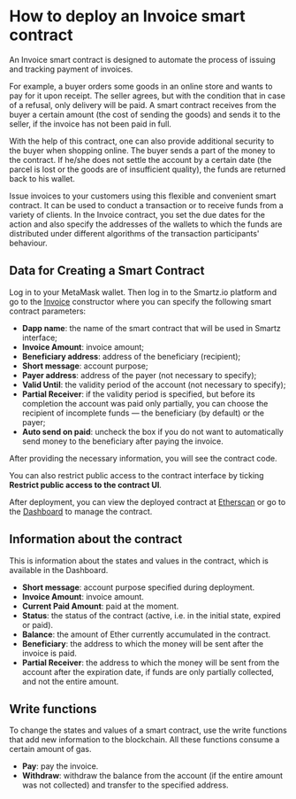 # How to deploy an Invoice smart contract

An Invoice smart contract is designed to automate the process of issuing and tracking payment of invoices.

For example, a buyer orders some goods in an online store and wants to pay for it upon receipt. The seller agrees, but with the condition that in case of a refusal, only delivery will be paid. A smart contract receives from the buyer a certain amount (the cost of sending the goods) and sends it to the seller, if the invoice has not been paid in full.

With the help of this contract, one can also provide additional security to the buyer when shopping online. The buyer sends a part of the money to the contract. If he/she does not settle the account by a certain date (the parcel is lost or the goods are of insufficient quality), the funds are returned back to his wallet.

Issue invoices to your customers using this flexible and convenient smart contract. It can be used to conduct a transaction or to receive funds from a variety of clients. In the Invoice contract, you set the due dates for the action and also specify the addresses of the wallets to which the funds are distributed under different algorithms of the transaction participants' behaviour.

## Data for Creating a Smart Contract

Log in to your MetaMask wallet. Then log in to the Smartz.io platform and go to the [Invoice](https://smartz.io/deploy/8907c7a43ee39ec8d4d6bb26/) constructor where you can specify the following smart contract parameters:

* **Dapp name**: the name of the smart contract that will be used in Smartz interface;
* **Invoice Amount**: invoice amount;
* **Beneficiary address**: address of the beneficiary (recipient);
* **Short message**: account purpose;
* **Payer address**: address of the payer (not necessary to specify);
* **Valid Until**: the validity period of the account (not necessary to specify);
* **Partial Receiver**: if the validity period is specified, but before its completion the account was paid only partially, you can choose the recipient of incomplete funds — the beneficiary (by default) or the payer;
* **Auto send on paid**: uncheck the box if you do not want to automatically send money to the beneficiary after paying the invoice.

After providing the necessary information, you will see the contract code. 

You can also restrict public access to the contract interface by ticking **Restrict public access to the contract UI**. 

After deployment, you can view the deployed contract at [Etherscan](https://etherscan.io/) or go to the [Dashboard](https://smartz.io/dashboard) to manage the contract.

## Information about the contract

This is information about the states and values in the contract, which is available in the Dashboard. 

* **Short message**: account purpose specified during deployment.
* **Invoice Amount**: invoice amount.
* **Current Paid Amount**: paid at the moment. 
* **Status**: the status of the contract (active, i.e. in the initial state, expired or paid).
* **Balance**: the amount of Ether currently accumulated in the contract.
* **Beneficiary**: the address to which the money will be sent after the invoice is paid.
* **Partial Receiver**: the address to which the money will be sent from the account after the expiration date, if funds are only partially collected, and not the entire amount.

## Write functions 

To change the states and values of a smart contract, use the write functions that add new information to the blockchain. All these functions consume a certain amount of gas.

* **Pay**: pay the invoice.
* **Withdraw**: withdraw the balance from the account (if the entire amount was not collected) and transfer to the specified address.
